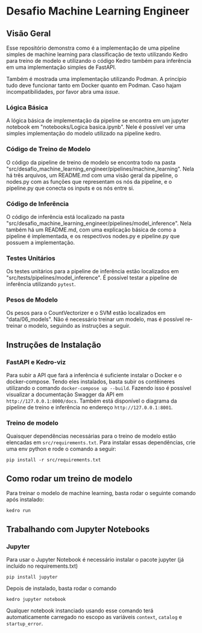# Desafio Machine Learning Engineer

## Visão Geral

Esse repositório demonstra como é a implementação de uma pipeline simples de machine learning para classificação de texto utilizando Kedro para treino de modelo e utilizando o código Kedro também para inferência em uma implementação simples de FastAPI. 

Também é mostrada uma implementação utilizando Podman. A princípio tudo deve funcionar tanto em Docker quanto em Podman. Caso hajam incompatibilidades, por favor abra uma *issue*.

### Lógica Básica

A lógica básica de implementação da pipeline se encontra em um jupyter notebook em "notebooks/Logica basica.ipynb". Nele é possível ver uma simples implementação do modelo utilizado na pipeline kedro.

### Código de Treino de Modelo

O código da pipeline de treino de modelo se encontra todo na pasta "src/desafio_machine_learning_engineer/pipelines/machine_learning". Nela há três arquivos, um README.md com uma visão geral da pipeline, o nodes.py com as funções que representam os nós da pipeline, e o pipeline.py que conecta os inputs e os nós entre si.

### Código de Inferência

O código de inferência está localizado na pasta "src/desafio_machine_learning_engineer/pipelines/model_inference". Nela também há um README.md, com uma explicação básica de como a pipeline é implementada, e os respectivos nodes.py e pipeline.py que possuem a implementação.

### Testes Unitários

Os testes unitários para a pipeline de inferência estão localizados em "src/tests/pipelines/model_inference". É possível testar a pipeline de inferência utilizando `pytest`.

### Pesos de Modelo

Os pesos para o CountVectorizer e o SVM estão localizados em "data/06_models". Não é necessário treinar um modelo, mas é possível re-treinar o modelo, seguindo as instruções a seguir.

<!-- ## Rules and guidelines

In order to get the best out of the template:

* Don't remove any lines from the `.gitignore` file we provide
* Make sure your results can be reproduced by following a [data engineering convention](https://kedro.readthedocs.io/en/stable/faq/faq.html#what-is-data-engineering-convention)
* Don't commit data to your repository
* Don't commit any credentials or your local configuration to your repository. Keep all your credentials and local configuration in `conf/local/` -->

## Instruções de Instalação

### FastAPI e Kedro-viz

Para subir a API que fará a inferência é suficiente instalar o Docker e o docker-compose. Tendo eles instalados, basta subir os contêineres utilizando o comando `docker-compose up --build`. Fazendo isso é possível visualizar a documentação Swagger da API em `http://127.0.0.1:8000/docs`. Também está disponível o diagrama da pipeline de treino e inferência no endereço `http://127.0.0.1:8001`.

### Treino de modelo

<!-- Declare any dependencies in `src/requirements.txt` for `pip` installation and `src/environment.yml` for `conda` installation.

To install them, run: -->

Quaisquer dependências necessárias para o treino de modelo estão elencadas em `src/requirements.txt`. Para instalar essas dependências, crie uma env python e rode o comando a seguir:

```
pip install -r src/requirements.txt
```

## Como rodar um treino de modelo

Para treinar o modelo de machine learning, basta rodar o seguinte comando após instalado:

```
kedro run
```
<!-- 
## How to test your Kedro project

Have a look at the file `src/tests/test_run.py` for instructions on how to write your tests. You can run your tests as follows:

```
kedro test
```

To configure the coverage threshold, go to the `.coveragerc` file.

## Project dependencies

To generate or update the dependency requirements for your project:

```
kedro build-reqs
```

This will `pip-compile` the contents of `src/requirements.txt` into a new file `src/requirements.lock`. You can see the output of the resolution by opening `src/requirements.lock`.

After this, if you'd like to update your project requirements, please update `src/requirements.txt` and re-run `kedro build-reqs`.

[Further information about project dependencies](https://kedro.readthedocs.io/en/stable/kedro_project_setup/dependencies.html#project-specific-dependencies) -->

## Trabalhando com Jupyter Notebooks

<!-- > Note: Using `kedro jupyter` or `kedro ipython` to run your notebook provides these variables in scope: `context`, `catalog`, and `startup_error`.
>
> Jupyter, JupyterLab, and IPython are already included in the project requirements by default, so once you have run `pip install -r src/requirements.txt` you will not need to take any extra steps before you use them. -->

### Jupyter

Para usar o Jupyter Notebook é necessário instalar o pacote jupyter (já incluído no requirements.txt)

```
pip install jupyter
```

Depois de instalado, basta rodar o comando

```
kedro jupyter notebook
```

Qualquer notebook instanciado usando esse comando terá automaticamente carregado no escopo as variáveis `context`, `catalog` e `startup_error`.
<!-- 
### JupyterLab
To use JupyterLab, you need to install it:

```
pip install jupyterlab
```

You can also start JupyterLab:

```
kedro jupyter lab
```

### IPython
And if you want to run an IPython session:

```
kedro ipython
```

### How to convert notebook cells to nodes in a Kedro project
You can move notebook code over into a Kedro project structure using a mixture of [cell tagging](https://jupyter-notebook.readthedocs.io/en/stable/changelog.html#release-5-0-0) and Kedro CLI commands.

By adding the `node` tag to a cell and running the command below, the cell's source code will be copied over to a Python file within `src/<package_name>/nodes/`:

```
kedro jupyter convert <filepath_to_my_notebook>
```
> *Note:* The name of the Python file matches the name of the original notebook.

Alternatively, you may want to transform all your notebooks in one go. Run the following command to convert all notebook files found in the project root directory and under any of its sub-folders:

```
kedro jupyter convert --all
```

### How to ignore notebook output cells in `git`
To automatically strip out all output cell contents before committing to `git`, you can run `kedro activate-nbstripout`. This will add a hook in `.git/config` which will run `nbstripout` before anything is committed to `git`.

> *Note:* Your output cells will be retained locally.

## Package your Kedro project

[Further information about building project documentation and packaging your project](https://kedro.readthedocs.io/en/stable/tutorial/package_a_project.html) -->
